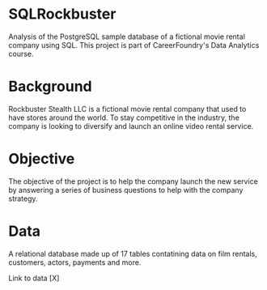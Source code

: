 # SQLRockbuster
Analysis of the PostgreSQL sample database of a fictional movie rental company using SQL.
This project is part of CareerFoundry's Data Analytics course.

# Background
Rockbuster Stealth LLC is a fictional movie rental company that used to have stores around the
world. To stay competitive in the industry, the company is looking to diversify and launch an online video rental service.

# Objective
The objective of the project is to help the company launch the new service by answering a series of business questions to help with the company strategy.

# Data
A relational database made up of 17 tables contatining data on film rentals, customers, actors, payments and more.

Link to data [X]


